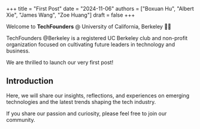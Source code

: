 +++
title = "First Post"
date = "2024-11-06"
authors = ["Boxuan Hu", "Albert Xie", "James Wang", "Zoe Huang"]
draft = false
+++

Welcome to __TechFounders__ @ University of California, Berkeley 🎇🎆

<!--more-->

TechFounders @Berkeley is a registered UC Berkeley club and non-profit organization focused on cultivating future leaders in
technology and business.

We are thrilled to launch our very first post!

## Introduction

Here, we will share our insights, reflections, and experiences on emerging technologies and the latest trends shaping the tech industry.

If you share our passion and curiosity, please feel free to join our community.
